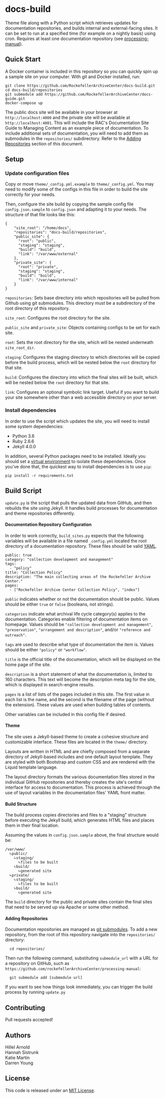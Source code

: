 # docs-build

Theme file along with a Python script which retrieves updates for documentation
repositories, and builds internal and external-facing sites. It can be set to
run at a specified time (for example on a nightly basis) using cron. Requires at
least one documentation repository (see [processing-manual](https://github.com/RockefellerArchiveCenter/processing-manual)).

## Quick Start

A Docker container is included in this repository so you can quickly spin up a sample site on your computer. With git and Docker installed, run:

    git clone https://github.com/RockefellerArchiveCenter/docs-build.git
    cd docs-build/repositories
    git submodule add https://github.com/RockefellerArchiveCenter/docs-guide.git
    docker-compose up

The public docs site will be available in your browser at `http://localhost:4000` and the private site will be available at `http://localhost:4001`. This will include the RAC's Documentation Site Guide to Managing Content as an example piece of documentation. To include additional sets of documentation, you will need to add them as submodules in the `repositories/` subdirectory. Refer to the [Adding Repositories](#adding-repositories) section of this document.

## Setup

### Update configuration files

Copy or move `theme/_config.yml.example` to `theme/_config.yml`. You may need to modify some
of the configs in this file in order to build the site correctly for your needs.

Then, configure the site build by copying the sample config file
`config.json.sample` to `config.json` and adapting it to your needs. The structure
of that file looks like this:

    {
        "site_root": "/home/docs",
        "repositories": "docs-build/repositories",
        "public_site": {
          "root": "public",
          "staging": "staging",
          "build": "build",
          "link": "/var/www/external"
        },
        "private_site": {
          "root": "private",
          "staging": "staging",
          "build": "build",
          "link": "/var/www/internal"
        }
    }

`repositories`: Sets base directory into which repositories will be pulled from
Github using git submodules. This directory must be a subdirectory of the root
directory of this repository.

`site_root`: Configures the root directory for the site.

`public_site` and `private_site`: Objects containing configs to be set for each site.

`root`: Sets the root directory for the site, which will be nested underneath `site_root_dir`.

`staging`: Configures the staging directory to which directories will be copied
before the build process, which will be nested below the `root` directory for that site.

`build`: Configures the directory into which the final sites will be built,
which will be nested below the `root` directory for that site.

`link`: Configures an optional symbolic link target. Useful if you want to build
your site somewhere other than a web accessible directory on your server.

### Install dependencies

In order to use the script which updates the site, you will need to install some
system dependencies:

- Python 3.6
- Ruby 2.6.6
- Jekyll 4.0.0

In addition, several Python packages need to be installed. Ideally you should
set a [virtual environment](https://docs.python.org/3/tutorial/venv.html) to isolate these dependencies. Once you've done that, the quickest way to install dependencies is
to use `pip`:
```
pip install -r requirements.txt
```

## Build Script

`update.py` is the script that pulls the updated data from GitHub, and then
rebuilds the site using Jekyll. It handles build processes for documentation and
theme repositories differently.

#### Documentation Repository Configuration

In order to work correctly, `build_sites.py` expects that the following variables
will be available in a file named `_config.yml` located the root directory of a
documentation repository. These files should be valid [YAML](http://yaml.org).

    public: true
    category: "collection development and management"
    tags:
      - "policy"
    title: "Collection Policy"
    description: "The main collecting areas of the Rockefeller Archive Center."
    pages:
      - ["Rockefeller Archive Center Collection Policy", "index"]

`public` indicates whether or not the documentation should be public. Values
should be either `true` or `false` (booleans, not strings).

`categories` indicate what archival life cycle category(s) applies to the documentation. Categories enable filtering of documentation items on homepage. Values should be `"collection development and management"`, `"preservation"`, `"arrangement and description"`, and/or `"reference and outreach"`.

`tags` are used to describe what type of documentation the item is. Values should be either `"policy"` or `"workflow"`.

`title` is the official title of the documentation, which will be displayed on
the home page of the site.

`description` is a short statement of what the documentation is, limited to 160 characters. This text will become the description meta tag for the site, which is displayed in search-engine results.

`pages` is a list of lists of the pages included in this site. The first value
in each list is the name, and the second is the filename of the page (without the
extension). These values are used when building tables of contents.

Other variables can be included in this config file if desired.


#### Theme

The site uses a Jekyll-based theme to create a cohesive structure and
customizable interface. These files are located in the `theme/` directory.

Layouts are written in HTML and are chiefly composed from a separate directory
of Jekyll-based includes and one default layout template. They are styled with
both Bootstrap and custom CSS and are rendered with the Liquid template language.

The layout directory formats the various documentation files stored in the
individual GitHub repositories and thereby creates the site's central interface for
access to documentation. This process is achieved through the use of layout
variables in the documentation files' YAML front matter.

#### Build Structure

The build process copies directories and files to a "staging" structure before executing the Jekyll build, which generates HTML files and places them in their final location.

Assuming the values in `config.json.sample` above, the final structure would be:

    /var/www/
      ∟public/
        ∟staging/
          ∟files to be built
        ∟build/
          ∟generated site
      ∟private/
        ∟staging/
          ∟files to be built
        ∟build/
          ∟generated site

The `build` directory for the public and private sites contain the final sites that need to be served up via Apache or some other method.

#### Adding Repositories

Documentation repositories are managed as [git submodules](https://git-scm.com/book/en/v2/Git-Tools-Submodules). To add a new repository, from the root of this repository navigate into the `repositories/` directory:

      cd repositories/

Then run the following command, substituting `submodule_url` with a URL for a repository on GitHub, such as `https://github.com/rockefellerArchiveCenter/processing-manual`:

      git submodule add [submodule url]

If you want to see how things look immediately, you can trigger the build process by running `update.py`

## Contributing

Pull requests accepted!

## Authors

Hillel Arnold  
Hannah Sistrunk  
Katie Martin  
Darren Young  

## License

This code is released under an [MIT License](LICENSE).
